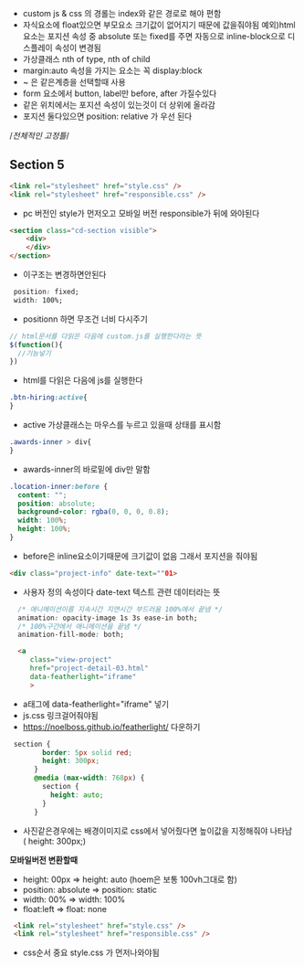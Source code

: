- custom js & css 의 경롤는 index와 같은 경로로 해야  편함
- 자식요소에 float있으면 부모요소 크기값이 없어지기 때문에 값을줘야됨 예외)html 요소는 포지션 속성 중 absolute 또는 fixed를 주면 자동으로 inline-block으로 디스플레이 속성이 변경됨
- 가상클래스 nth of type,  nth of child
- margin:auto 속성을 가지는 요소는 꼭 display:block
- ~ 은 같은계층을 선택할때 사용
- form 요소에서 button, label만  before, after 가질수있다
- 같은 위치에서는 포지션 속성이 있는것이 더 상위에 올라감 
- 포지션 둘다있으면  position: relative 가 우선 된다

/*전체적인 고정틀*/
<section class="cd-section" id="awards">
        <div>
          <div class="content">
            <h2>Section 5</h2>
          </div>
        </div>
      </section>

```HTML
<link rel="stylesheet" href="style.css" />
<link rel="stylesheet" href="responsible.css" />
```

- pc 버전인 style가 먼저오고 모바일 버전 responsible가 뒤에 와야된다

```html
<section class="cd-section visible">
    <div>
    </div>
</section>
```

- 이구조는 변경하면안된다

```css
 position: fixed;
 width: 100%;
```

- positionn 하면 무조건 너비 다시주기

```js
// html문서를 다읽은 다음에 custom.js를 실행한다라는 뜻
$(function(){
  //기능넣기
})
```

- html를 다읽은 다음에 js를  실행한다 

```css
.btn-hiring:active{
}
```

- active 가상클래스는 마우스를 누르고 있을때 상태를 표시함

```css
.awards-inner > div{
}
```

- awards-inner의 바로밑에 div만 말함

```css
.location-inner:before {
  content: "";
  position: absolute;
  background-color: rgba(0, 0, 0, 0.8);
  width: 100%;
  height: 100%;
}
```

-  before은 inline요소이기때문에 크기값이 없음 그래서 포지션을 줘야됨

```html
<div class="project-info" date-text=""01>
```

- 사용자 정의 속성이다 date-text 텍스트 관련 데이터라는 뜻

```css
  /* 애니메이션이름 지속시간 지연시간 부드러움 100%에서 끝냄 */
  animation: opacity-image 1s 3s ease-in both;
  /* 100%구간에서 애니메이션을 끝냄 */
  animation-fill-mode: both;
```

```html
  <a
     class="view-project"
     href="project-detail-03.html"
     data-featherlight="iframe"
     >
```

- a태그에  data-featherlight="iframe" 넣기
- js.css 링크걸어줘야됨
- https://noelboss.github.io/featherlight/ 다운하기

```css
 section {
        border: 5px solid red;
        height: 300px;
      }
      @media (max-width: 768px) {
        section {
          height: auto;
        }
      }
```

- 사진같은경우에는 배경이미지로 css에서 넣어줬다면 높이값을 지정해줘야 나타남 ( height: 300px;)

**모바일버전 변환할때**

- height: 00px => height: auto  (hoem은 보통 100vh그대로 함)
- position: absolute =>   position: static
- width: 00% => width: 100%
- float:left => float: none

````html
 <link rel="stylesheet" href="style.css" />
 <link rel="stylesheet" href="responsible.css" />
````

- css순서 중요 style.css 가 먼저나와야됨
